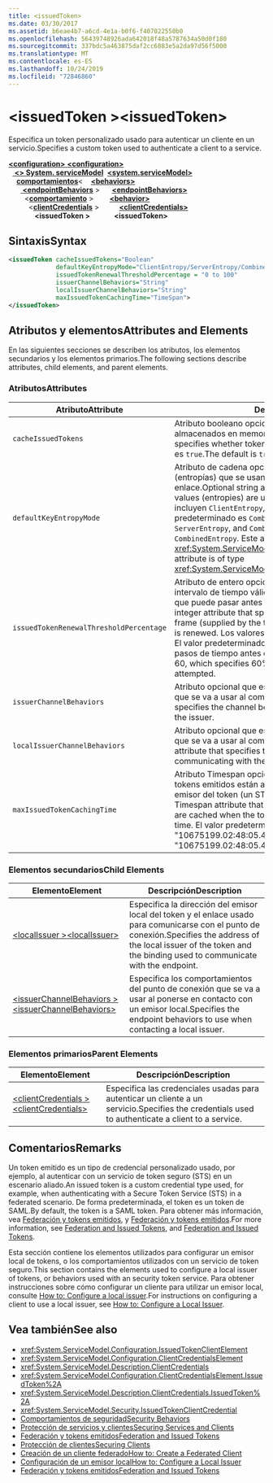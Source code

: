 ```yaml
---
title: <issuedToken>
ms.date: 03/30/2017
ms.assetid: b6eae4b7-a6cd-4e1a-b0f6-f407022550b0
ms.openlocfilehash: 56439748926ada642018f48a5787634a50d0f180
ms.sourcegitcommit: 337bdc5a463875daf2cc6883e5a2da97d56f5000
ms.translationtype: MT
ms.contentlocale: es-ES
ms.lasthandoff: 10/24/2019
ms.locfileid: "72846860"
---
```

# <a name="issuedtoken"></a><span data-ttu-id="9b4c3-101">\<issuedToken ></span><span class="sxs-lookup"><span data-stu-id="9b4c3-101">\<issuedToken></span></span>
<span data-ttu-id="9b4c3-102">Especifica un token personalizado usado para autenticar un cliente en un servicio.</span><span class="sxs-lookup"><span data-stu-id="9b4c3-102">Specifies a custom token used to authenticate a client to a service.</span></span>  
  
<span data-ttu-id="9b4c3-103">[ **\<configuration>** ](../configuration-element.md)</span><span class="sxs-lookup"><span data-stu-id="9b4c3-103">[**\<configuration>**](../configuration-element.md)</span></span>\
<span data-ttu-id="9b4c3-104">&nbsp;&nbsp;[ **\<> System. serviceModel**](system-servicemodel.md)</span><span class="sxs-lookup"><span data-stu-id="9b4c3-104">&nbsp;&nbsp;[**\<system.serviceModel>**](system-servicemodel.md)</span></span>\
<span data-ttu-id="9b4c3-105">&nbsp;&nbsp;&nbsp;&nbsp;[**comportamientos**](behaviors.md)\<</span><span class="sxs-lookup"><span data-stu-id="9b4c3-105">&nbsp;&nbsp;&nbsp;&nbsp;[**\<behaviors>**](behaviors.md)</span></span>\
<span data-ttu-id="9b4c3-106">&nbsp;&nbsp;&nbsp;&nbsp;&nbsp;&nbsp;[ **\<endpointBehaviors**](endpointbehaviors.md) ></span><span class="sxs-lookup"><span data-stu-id="9b4c3-106">&nbsp;&nbsp;&nbsp;&nbsp;&nbsp;&nbsp;[**\<endpointBehaviors>**](endpointbehaviors.md)</span></span>\
<span data-ttu-id="9b4c3-107">&nbsp;&nbsp;&nbsp;&nbsp;&nbsp;&nbsp;&nbsp;&nbsp;\<[**comportamiento**](behavior-of-endpointbehaviors.md) ></span><span class="sxs-lookup"><span data-stu-id="9b4c3-107">&nbsp;&nbsp;&nbsp;&nbsp;&nbsp;&nbsp;&nbsp;&nbsp;[**\<behavior>**](behavior-of-endpointbehaviors.md)</span></span>\
<span data-ttu-id="9b4c3-108">&nbsp;&nbsp;&nbsp;&nbsp;&nbsp;&nbsp;&nbsp;&nbsp;&nbsp;&nbsp;\<[**clientCredentials**](clientcredentials.md) ></span><span class="sxs-lookup"><span data-stu-id="9b4c3-108">&nbsp;&nbsp;&nbsp;&nbsp;&nbsp;&nbsp;&nbsp;&nbsp;&nbsp;&nbsp;[**\<clientCredentials>**](clientcredentials.md)</span></span>\
<span data-ttu-id="9b4c3-109">&nbsp;&nbsp;&nbsp;&nbsp;&nbsp;&nbsp;&nbsp;&nbsp;&nbsp;&nbsp;&nbsp;&nbsp; **\<issuedToken >**</span><span class="sxs-lookup"><span data-stu-id="9b4c3-109">&nbsp;&nbsp;&nbsp;&nbsp;&nbsp;&nbsp;&nbsp;&nbsp;&nbsp;&nbsp;&nbsp;&nbsp;**\<issuedToken>**</span></span>  
  
## <a name="syntax"></a><span data-ttu-id="9b4c3-110">Sintaxis</span><span class="sxs-lookup"><span data-stu-id="9b4c3-110">Syntax</span></span>  
  
```xml  
<issuedToken cacheIssuedTokens="Boolean"
             defaultKeyEntropyMode="ClientEntropy/ServerEntropy/CombinedEntropy"
             issuedTokenRenewalThresholdPercentage = "0 to 100"
             issuerChannelBehaviors="String"
             localIssuerChannelBehaviors="String"
             maxIssuedTokenCachingTime="TimeSpan">
</issuedToken>
```  
  
## <a name="attributes-and-elements"></a><span data-ttu-id="9b4c3-111">Atributos y elementos</span><span class="sxs-lookup"><span data-stu-id="9b4c3-111">Attributes and Elements</span></span>  
 <span data-ttu-id="9b4c3-112">En las siguientes secciones se describen los atributos, los elementos secundarios y los elementos primarios.</span><span class="sxs-lookup"><span data-stu-id="9b4c3-112">The following sections describe attributes, child elements, and parent elements.</span></span>  
  
### <a name="attributes"></a><span data-ttu-id="9b4c3-113">Atributos</span><span class="sxs-lookup"><span data-stu-id="9b4c3-113">Attributes</span></span>  
  
|<span data-ttu-id="9b4c3-114">Atributo</span><span class="sxs-lookup"><span data-stu-id="9b4c3-114">Attribute</span></span>|<span data-ttu-id="9b4c3-115">Descripción</span><span class="sxs-lookup"><span data-stu-id="9b4c3-115">Description</span></span>|  
|---------------|-----------------|  
|`cacheIssuedTokens`|<span data-ttu-id="9b4c3-116">Atributo booleano opcional que especifica si los tokens están almacenados en memoria caché.</span><span class="sxs-lookup"><span data-stu-id="9b4c3-116">Optional Boolean attribute that specifies whether tokens are cached.</span></span> <span data-ttu-id="9b4c3-117">De manera predeterminada, es `true`.</span><span class="sxs-lookup"><span data-stu-id="9b4c3-117">The default is `true`.</span></span>|  
|`defaultKeyEntropyMode`|<span data-ttu-id="9b4c3-118">Atributo de cadena opcional que especifica los valores aleatorios (entropías) que se usan para las operaciones del protocolo en enlace.</span><span class="sxs-lookup"><span data-stu-id="9b4c3-118">Optional string attribute that specifies which random values (entropies) are used for handshake operations.</span></span> <span data-ttu-id="9b4c3-119">Los valores incluyen `ClientEntropy`, `ServerEntropy` y `CombinedEntropy`. El valor predeterminado es `CombinedEntropy`.</span><span class="sxs-lookup"><span data-stu-id="9b4c3-119">Values include `ClientEntropy`, `ServerEntropy`, and `CombinedEntropy`, The default is `CombinedEntropy`.</span></span> <span data-ttu-id="9b4c3-120">Este atributo es del tipo <xref:System.ServiceModel.Security.SecurityKeyEntropyMode>.</span><span class="sxs-lookup"><span data-stu-id="9b4c3-120">This attribute is of type <xref:System.ServiceModel.Security.SecurityKeyEntropyMode>.</span></span>|  
|`issuedTokenRenewalThresholdPercentage`|<span data-ttu-id="9b4c3-121">Atributo de entero opcional que especifica el porcentaje de un intervalo de tiempo válido (proporcionado por el emisor del token) que puede pasar antes de que se renueve un token.</span><span class="sxs-lookup"><span data-stu-id="9b4c3-121">Optional integer attribute that specifies the percentage of a valid time frame (supplied by the token issuer) that can pass before a token is renewed.</span></span> <span data-ttu-id="9b4c3-122">Los valores van de 0 a 100.</span><span class="sxs-lookup"><span data-stu-id="9b4c3-122">Values are from 0 to 100.</span></span> <span data-ttu-id="9b4c3-123">El valor predeterminado es 60, que especifica el 60% de los pasos de tiempo antes de intentar una renovación.</span><span class="sxs-lookup"><span data-stu-id="9b4c3-123">The default is 60, which specifies 60% of the time passes before a renewal is attempted.</span></span>|  
|`issuerChannelBehaviors`|<span data-ttu-id="9b4c3-124">Atributo opcional que especifica los comportamientos del canal que se va a usar al comunicar con el emisor.</span><span class="sxs-lookup"><span data-stu-id="9b4c3-124">Optional attribute that specifies the channel behaviors to use when communicating with the issuer.</span></span>|  
|`localIssuerChannelBehaviors`|<span data-ttu-id="9b4c3-125">Atributo opcional que especifica los comportamientos del canal que se va a usar al comunicar con el emisor local.</span><span class="sxs-lookup"><span data-stu-id="9b4c3-125">Optional attribute that specifies the channel behaviors to use when communicating with the local issuer.</span></span>|  
|`maxIssuedTokenCachingTime`|<span data-ttu-id="9b4c3-126">Atributo Timespan opcional que especifica la duración que los tokens emitidos están almacenados en memoria caché cuando el emisor del token (un STS) no especifica una hora.</span><span class="sxs-lookup"><span data-stu-id="9b4c3-126">Optional Timespan attribute that specifies the duration that issued tokens are cached when the token issuer (an STS) does not specify a time.</span></span> <span data-ttu-id="9b4c3-127">El valor predeterminado es "10675199.02:48:05.4775807".</span><span class="sxs-lookup"><span data-stu-id="9b4c3-127">The default is "10675199.02:48:05.4775807."</span></span>|  
  
### <a name="child-elements"></a><span data-ttu-id="9b4c3-128">Elementos secundarios</span><span class="sxs-lookup"><span data-stu-id="9b4c3-128">Child Elements</span></span>  
  
|<span data-ttu-id="9b4c3-129">Elemento</span><span class="sxs-lookup"><span data-stu-id="9b4c3-129">Element</span></span>|<span data-ttu-id="9b4c3-130">Descripción</span><span class="sxs-lookup"><span data-stu-id="9b4c3-130">Description</span></span>|  
|-------------|-----------------|  
|[<span data-ttu-id="9b4c3-131">\<localIssuer ></span><span class="sxs-lookup"><span data-stu-id="9b4c3-131">\<localIssuer></span></span>](localissuer.md)|<span data-ttu-id="9b4c3-132">Especifica la dirección del emisor local del token y el enlace usado para comunicarse con el punto de conexión.</span><span class="sxs-lookup"><span data-stu-id="9b4c3-132">Specifies the address of the local issuer of the token and the binding used to communicate with the endpoint.</span></span>|  
|[<span data-ttu-id="9b4c3-133">\<issuerChannelBehaviors ></span><span class="sxs-lookup"><span data-stu-id="9b4c3-133">\<issuerChannelBehaviors></span></span>](issuerchannelbehaviors-element.md)|<span data-ttu-id="9b4c3-134">Especifica los comportamientos del punto de conexión que se va a usar al ponerse en contacto con un emisor local.</span><span class="sxs-lookup"><span data-stu-id="9b4c3-134">Specifies the endpoint behaviors to use when contacting a local issuer.</span></span>|  
  
### <a name="parent-elements"></a><span data-ttu-id="9b4c3-135">Elementos primarios</span><span class="sxs-lookup"><span data-stu-id="9b4c3-135">Parent Elements</span></span>  
  
|<span data-ttu-id="9b4c3-136">Elemento</span><span class="sxs-lookup"><span data-stu-id="9b4c3-136">Element</span></span>|<span data-ttu-id="9b4c3-137">Descripción</span><span class="sxs-lookup"><span data-stu-id="9b4c3-137">Description</span></span>|  
|-------------|-----------------|  
|[<span data-ttu-id="9b4c3-138">\<clientCredentials ></span><span class="sxs-lookup"><span data-stu-id="9b4c3-138">\<clientCredentials></span></span>](clientcredentials.md)|<span data-ttu-id="9b4c3-139">Especifica las credenciales usadas para autenticar un cliente a un servicio.</span><span class="sxs-lookup"><span data-stu-id="9b4c3-139">Specifies the credentials used to authenticate a client to a service.</span></span>|  
  
## <a name="remarks"></a><span data-ttu-id="9b4c3-140">Comentarios</span><span class="sxs-lookup"><span data-stu-id="9b4c3-140">Remarks</span></span>  
 <span data-ttu-id="9b4c3-141">Un token emitido es un tipo de credencial personalizado usado, por ejemplo, al autenticar con un servicio de token seguro (STS) en un escenario aliado.</span><span class="sxs-lookup"><span data-stu-id="9b4c3-141">An issued token is a custom credential type used, for example, when authenticating with a Secure Token Service (STS) in a federated scenario.</span></span> <span data-ttu-id="9b4c3-142">De forma predeterminada, el token es un token de SAML.</span><span class="sxs-lookup"><span data-stu-id="9b4c3-142">By default, the token is a SAML token.</span></span> <span data-ttu-id="9b4c3-143">Para obtener más información, vea [Federación y tokens emitidos](../../../wcf/feature-details/federation-and-issued-tokens.md), y [Federación y tokens emitidos](../../../wcf/feature-details/federation-and-issued-tokens.md).</span><span class="sxs-lookup"><span data-stu-id="9b4c3-143">For more information, see [Federation and Issued Tokens](../../../wcf/feature-details/federation-and-issued-tokens.md), and [Federation and Issued Tokens](../../../wcf/feature-details/federation-and-issued-tokens.md).</span></span>  
  
 <span data-ttu-id="9b4c3-144">Esta sección contiene los elementos utilizados para configurar un emisor local de tokens, o los comportamientos utilizados con un servicio de token seguro.</span><span class="sxs-lookup"><span data-stu-id="9b4c3-144">This section contains the elements used to configure a local issuer of tokens, or behaviors used with an security token service.</span></span> <span data-ttu-id="9b4c3-145">Para obtener instrucciones sobre cómo configurar un cliente para utilizar un emisor local, consulte [How to: Configure a local issuer](../../../wcf/feature-details/how-to-configure-a-local-issuer.md).</span><span class="sxs-lookup"><span data-stu-id="9b4c3-145">For instructions on configuring a client to use a local issuer, see [How to: Configure a Local Issuer](../../../wcf/feature-details/how-to-configure-a-local-issuer.md).</span></span>  
  
## <a name="see-also"></a><span data-ttu-id="9b4c3-146">Vea también</span><span class="sxs-lookup"><span data-stu-id="9b4c3-146">See also</span></span>

- <xref:System.ServiceModel.Configuration.IssuedTokenClientElement>
- <xref:System.ServiceModel.Configuration.ClientCredentialsElement>
- <xref:System.ServiceModel.Description.ClientCredentials>
- <xref:System.ServiceModel.Configuration.ClientCredentialsElement.IssuedToken%2A>
- <xref:System.ServiceModel.Description.ClientCredentials.IssuedToken%2A>
- <xref:System.ServiceModel.Security.IssuedTokenClientCredential>
- [<span data-ttu-id="9b4c3-147">Comportamientos de seguridad</span><span class="sxs-lookup"><span data-stu-id="9b4c3-147">Security Behaviors</span></span>](../../../wcf/feature-details/security-behaviors-in-wcf.md)
- [<span data-ttu-id="9b4c3-148">Protección de servicios y clientes</span><span class="sxs-lookup"><span data-stu-id="9b4c3-148">Securing Services and Clients</span></span>](../../../wcf/feature-details/securing-services-and-clients.md)
- [<span data-ttu-id="9b4c3-149">Federación y tokens emitidos</span><span class="sxs-lookup"><span data-stu-id="9b4c3-149">Federation and Issued Tokens</span></span>](../../../wcf/feature-details/federation-and-issued-tokens.md)
- [<span data-ttu-id="9b4c3-150">Protección de clientes</span><span class="sxs-lookup"><span data-stu-id="9b4c3-150">Securing Clients</span></span>](../../../wcf/securing-clients.md)
- [<span data-ttu-id="9b4c3-151">Creación de un cliente federado</span><span class="sxs-lookup"><span data-stu-id="9b4c3-151">How to: Create a Federated Client</span></span>](../../../wcf/feature-details/how-to-create-a-federated-client.md)
- [<span data-ttu-id="9b4c3-152">Configuración de un emisor local</span><span class="sxs-lookup"><span data-stu-id="9b4c3-152">How to: Configure a Local Issuer</span></span>](../../../wcf/feature-details/how-to-configure-a-local-issuer.md)
- [<span data-ttu-id="9b4c3-153">Federación y tokens emitidos</span><span class="sxs-lookup"><span data-stu-id="9b4c3-153">Federation and Issued Tokens</span></span>](../../../wcf/feature-details/federation-and-issued-tokens.md)
